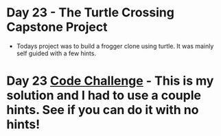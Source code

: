 # Day 23 - The Turtle Crossing Capstone Project

- Todays project was to build a frogger clone using turtle. It was mainly self guided with a few hints.

# Day 23 [Code Challenge](https://github.com/TroyCaywood/Python/tree/main/100%20Days%20of%20Code/CodeChallenges/Day-23) - This is my solution and I had to use a couple hints. See if you can do it with no hints!
